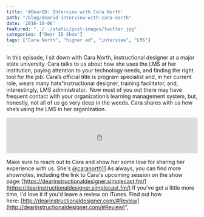 ```yaml
---
title: '#DearID: Interview with Cara North'
path: "/blog/dearid-interview-with-cara-north"
date: '2016-10-06'
featured: "../../static/post-images/twitter.jpg"
categories: ["Dear ID Show"]
tags: ["Cara North", "higher ed", "interview", "LMS"]
---
```


In this episode, I sit down with Cara North, instructional designer at a major state university. Cara talks to us about how she uses the LMS at her institution, paying attention to your technology needs, and finding the right tool for the job. Cara’s official title is program specialist and, in her current role, wears many hats"instructional designer, training facilitator, and, interestingly, LMS administrator.  Now most of you out there may have frequent contact with your organization’s learning management system, but, honestly, not all of us go very deep in the weeds. Cara shares with us how she’s using the LMS in her organization.

<iframe src="https://simplecast.com/e/44909?style=medium-light" width="100%" height="94px" frameborder="0" scrolling="no" seamless=""></iframe>

Make sure to reach out to Cara and show her some love for sharing her experience with us. She's [@caranorth11](https://twitter.com/caranorth11) As always, you can find more shownotes, including the link to Cara's upcoming session on the show page: [https://dearinstructionaldesigner.simplecast.fm/](https://dearinstructionaldesigner.simplecast.fm/) If you've got a little more time, I'd love it if you'd leave a review on iTunes. Find out how here: [http://dearinstructionaldesigner.com/#Review](http://dearinstructionaldesigner.com/#Review)",
